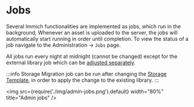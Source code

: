 # Jobs

Several Immich functionalities are implemented as jobs, which run in the background, Whenever an asset is uploaded to the server, the jobs will automatically start running in order until completion. To view the status of a job navigate to the Administration -> `Jobs` page.

All jobs run every night at midnight (cannot be changed) except for the external library job which can be [adjusted separately](/docs/features/libraries#set-custom-scan-interval).

:::info
Storage Migration job can be run after changing the [Storage Template](/docs/administration/storage-template.mdx), in order to apply the change to the existing library.
:::

<img src={require('./img/admin-jobs.png').default} width="80%" title="Admin jobs" />
